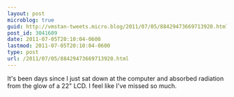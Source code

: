 ```yaml
---
layout: post
microblog: true
guid: http://vmstan-tweets.micro.blog/2011/07/05/88429473669713920.html
post_id: 3041609
date: 2011-07-05T20:10:04-0600
lastmod: 2011-07-05T20:10:04-0600
type: post
url: /2011/07/05/88429473669713920.html
---
```

It's been days since I just sat down at the computer and absorbed radiation from the glow of a 22" LCD. I feel like I've missed so much.
